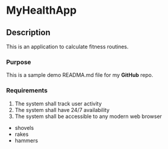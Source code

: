 # MyHealthApp
## Description
This is an application to calculate fitness routines.

### Purpose
This is a sample demo READMA.md file for my **GitHub** repo.

### Requirements
1. The system shall track user activity
2. The system shall have 24/7 availability
3. The system shall be accessible to any modern web browser

* shovels
* rakes
* hammers
